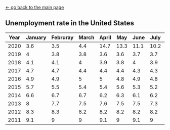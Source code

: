 [← go back to the main page](../README.md)

## Unemployment rate in the United States

|Year|January|Februray|March|April|May|June|July|August|September|October|November|December|
| ------------- | ------------- |------------- | ------------- |------------- | ------------- | ------------- | ------------- |------------- | ------------- |------------- | ------------- |------------- |
|2020|3.6|3.5|4.4|14.7|13.3|11.1|10.2|8.4|7.9|6.9
|2019|4|3.8|3.8|3.6|3.6|3.7|3.7|3.7|3.5|3.6|3.5|3.5
|2018|4.1|4.1|4|3.9|3.8|4|3.9|3.8|3.7|3.8|3.7|3.9
|2017|4.7|4.7|4.4|4.4|4.4|4.3|4.3|4.4|4.2|4.1|4.2|4.1
|2016|4.9|4.9|5|5|4.8|4.9|4.8|4.9|5|4.9|4.7|4.7
|2015|5.7|5.5|5.4|5.4|5.6|5.3|5.2|5.1|5|5|5.1|5
|2014|6.6|6.7|6.7|6.2|6.3|6.1|6.2|6.1|5.9|5.7|5.8|5.6
|2013|8|7.7|7.5|7.6|7.5|7.5|7.3|7.2|7.2|7.2|6.9|6.7
|2012|8.3|8.3|8.2|8.2|8.2|8.2|8.2|8.1|7.8|7.8|7.7|7.9
|2011|9.1|9|9|9.1|9|9.1|9|9|9|8.8|8.6|8.5
